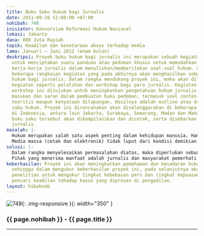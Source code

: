 ```yaml
---
title: Buku Saku Hukum bagi Jurnalis
date: 2011-09-16 11:08:00 +07:00
nohibah: 748
inisiator: Konsorsium Reformasi Hukum Nasional
lokasi: Jakarta
dana: 800 Juta Rupiah
topik: Keadilan dan kesetaraan akses terhadap media
lama: Januari – Juni 2012 (enam bulan)
deskripsi: Proyek buku hukum bagi jurnalis ini merupakan sebuah kegiatan yang ditujukan
  untuk menciptakan suatu panduan atau pedoman khusus untuk memudahkan dan memperlancar
  kerja-kerja jurnalis dalam menuliskan/memberitakan soal-soal hukum. Untuk itu, diperlukan
  beberapa rangkaian kegiatan yang pada akhirnya akan menghasilkan sebuah buku saku
  hukum bagi jurnalis. Dalam rangka mendukung proyek ini, maka akan dilakukan rangkaian
  kegiatan seperti pelatihan dan workshop bagi para jurnalis. Kegiatan pelatihan dan
  workshop ini ditujukan untuk meningkatkan pengetahuan hukum jurnalis dan mendapatkan
  masukan dan saran dalam pembuatan buku pedoman, termasuk soal conten-nya secara
  teoritis maupun kenyataan dilapangan. Hasilnya adalah outline atau draft awal buku
  saku hukum. Proyek ini direncanakan akan diselenggarakan di beberapa kota besar
  di Indonesia, antara lain Jakarta, Surabaya, Semarang, Medan dan Makasar. Kemudian
  buku saku tersebut akan dikompilasikan dan dicetak, serta disebarkan kepada para
  jurnalis.
masalah: |-
  Hukum merupakan salah satu aspek penting dalam kehidupan manusia. Hampir setiap aspek kehidupan manusia pasti menyentuh dan berurusan dengan soal hukum. Terlebih lagi di dalam proses reformasi, yang banyak melahirkan sistem hukum baru. Sistem hukum baru tersebut dapat mewujud dalam sebuah nilai, norma peraturan, lembaga atau mekanisme/prosedur yang diterapkan untuk menyelesaikan suatu persoalan tertentu.
  Media massa (cetak dan elektronik) tidak luput dari kondisi demikian. Tidak mudah media menginformasikan dan memberitakan soal hukum, terutama jika berkaitan dengan soal-soal teknis dan prosedural hukum. Tidak jarang media massa keliru dalam menuliskan dan menuangkannya dalam sebuah berita. Kekeliruan ini menimbulkan muncul  banyak ‘gugatan’ terhadap pemberitaan media.  Masyarakat sebagai pembaca umum juga tidak mudah pula untuk menerima dan memahaminya, bahkan bisa jadi turut keliru. Akibat lebih jauh, terjadi miss-persepsi dan kontroversi. Tentu saja hal ini tidak bisa dibiarkan terus terjadi. Diperlukan suatu panduan atau pedoman khusus untuk memudahkan dan memperlancar kerja-kerja jurnalis dalam menuliskan/memberitakan soal-soal hukum.
solusi: |-
  Dalam rangka menyelesaikan permasalahan diatas, maka diperlukan sebuah kegiatan yang dapat memfasilitasi peningkatan kapasitas Jurnalis tentang pengetahuan hukum baik sistem hukum, prosedur  penegakan hukum maupun istilah hukum yaitu dengan mengadakan rangkaian kegiatan pembuatan buku saku hukum bagi jurnalis.
  Pihak yang menerima manfaat adalah jurnalis dan masyarakat pemerhati hukum. Secara khusus juga dapat berguna bagi para para pencari keadilan yang tidak mempunyai pengetahuan hukum di Jakarta, Surabaya, Medan dan Makassar.
keberhasilan: Proyek ini akan meningkatkan pemahaman dan kesadaran hukum seorang jurnalis,
  sehingga dalam mengukur keberhasilan proyek ini, pada selanjutnya akan dilakukan
  penelitian untuk mengukur tingkat kebebasan pers dan tingkat kepuasan masyarakat
  pencari keadilan tehadap kasus yang diproses di pengadilan.
layout: hibahcmb
---
```


![748](/static/img/hibahcmb/748.png){: .img-responsive }{: width="350" }

### {{ page.nohibah }} - {{ page.title }}

---
